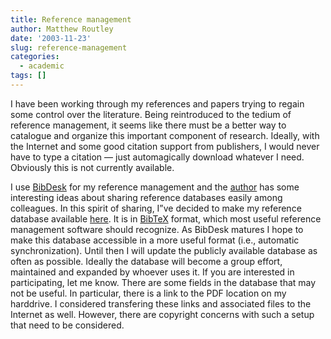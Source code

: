 ```yaml
---
title: Reference management
author: Matthew Routley
date: '2003-11-23'
slug: reference-management
categories:
  - academic
tags: []
---
```


<p>I have been working through my references and papers trying to regain some control over the literature. Being reintroduced to the tedium of reference management, it seems like there must be a better way to catalogue and organize this important component of research. Ideally, with the Internet and some good citation support from publishers, I would never have to type a citation &#8212; just automagically download whatever I need. Obviously this is not currently available.</p>

<p>I use <a href="http://bibdesk.sourceforge.net/">BibDesk</a> for my reference management and the <a href="http://michael-mccracken.net/blog/">author</a> has some interesting ideas about sharing reference databases easily among colleagues. In this spirit of sharing, I&#8221;ve decided to make my reference database available <a href="/files/References.bib">here</a>. It is in <a href="http://www.ecst.csuchico.edu/~jacobsd/bib/formats/bibtex.html">BibTeX</a> format, which most useful reference management software should recognize. As BibDesk matures I hope to make this database accessible in a more useful format (i.e., automatic synchronization). Until then I will update the publicly available database as often as possible. Ideally the database will become a group effort, maintained and expanded by whoever uses it. If you are interested in participating, let me know. There are some fields in the database that may not be useful. In particular, there is a link to the PDF location on my harddrive. I considered transfering these links and associated files to the Internet as well. However, there are copyright concerns with such a setup that need to be considered.</p>